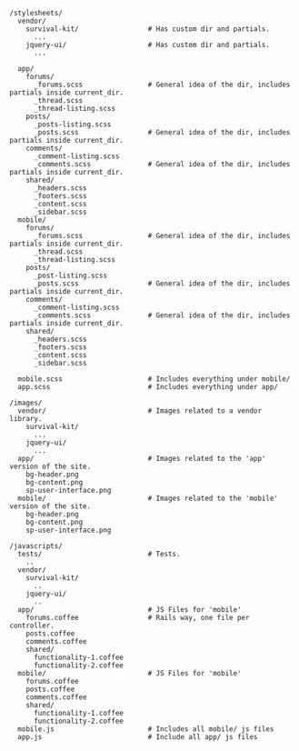     /stylesheets/
      vendor/
        survival-kit/                 # Has custom dir and partials.
          ...
        jquery-ui/                    # Has custom dir and partials.
          ...

      app/                           
        forums/                      
          _forums.scss                # General idea of the dir, includes partials inside current_dir.
          _thread.scss                
          _thread-listing.scss        
        posts/                        
          _posts-listing.scss         
          _posts.scss                 # General idea of the dir, includes partials inside current_dir.
        comments/                     
          _comment-listing.scss       
          _comments.scss              # General idea of the dir, includes partials inside current_dir.
        shared/                       
          _headers.scss               
          _footers.scss               
          _content.scss               
          _sidebar.scss               
      mobile/                         
        forums/                       
          _forums.scss                # General idea of the dir, includes partials inside current_dir.
          _thread.scss                
          _thread-listing.scss        
        posts/                        
          _post-listing.scss          
          _posts.scss                 # General idea of the dir, includes partials inside current_dir.
        comments/                     
          _comment-listing.scss       
          _comments.scss              # General idea of the dir, includes partials inside current_dir.
        shared/                      
          _headers.scss              
          _footers.scss              
          _content.scss              
          _sidebar.scss              
                             
      mobile.scss                     # Includes everything under mobile/
      app.scss                        # Includes everything under app/
                             
    /images/                         
      vendor/                         # Images related to a vendor library.
        survival-kit/                
          ...                        
        jquery-ui/                   
          ...                        
      app/                            # Images related to the 'app' version of the site.
        bg-header.png                
        bg-content.png               
        sp-user-interface.png        
      mobile/                         # Images related to the 'mobile' version of the site.
        bg-header.png                
        bg-content.png               
        sp-user-interface.png        
                             
    /javascripts/                    
      tests/                          # Tests.
        ..                           
      vendor/                        
        survival-kit/                
          ..                         
        jquery-ui/                   
          ..                         
      app/                            # JS Files for 'mobile'
        forums.coffee                 # Rails way, one file per controller.
        posts.coffee                 
        comments.coffee              
        shared/                      
          functionality-1.coffee     
          functionality-2.coffee     
      mobile/                         # JS Files for 'mobile'
        forums.coffee
        posts.coffee
        comments.coffee
        shared/
          functionality-1.coffee
          functionality-2.coffee
      mobile.js                       # Includes all mobile/ js files
      app.js                          # Include all app/ js files